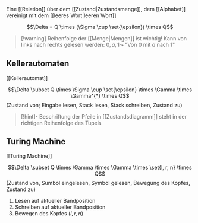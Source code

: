 Eine [[Relation]] über dem [[Zustand|Zustandsmenge]], dem [[Alphabet]] vereinigt mit dem [[leeres Wort|leeren Wort]]

$$\Delta = Q \times (\Sigma \cup \set{\epsilon}) \times Q$$

> [!warning] Reihenfolge der [[Menge|Mengen]] ist wichtig!
> Kann von links nach rechts gelesen werden: $0, a, 1 \leadsto$ "Von $0$ mit $a$ nach $1$"



## Kellerautomaten
[[Kellerautomat]]

$$\Delta \subset Q \times \Sigma \cup \set{\epsilon} \times \Gamma \times \Gamma^{*} \times Q$$
(Zustand von; Eingabe lesen, Stack lesen, Stack schreiben, Zustand zu)

> [!hint]- Beschriftung der Pfeile in [[Zustandsdiagramm]] steht in der richtigen Reihenfolge des Tupels

## Turing Machine
[[Turing Machine]]

$$\Delta \subset Q \times \Gamma \times \Gamma \times \set{l, r, n} \times Q$$
(Zustand von, Sumbol eingelesen, Symbol gelesen, Bewegung des Kopfes, Zustand zu)


1. Lesen auf aktueller Bandposition
2. Schreiben auf aktueller Bandposition
3. Bewegen des Kopfes ($l, r, n$) 
